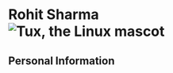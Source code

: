 # Rohit Sharma                                            ![Tux, the Linux mascot](file:///C:/Users/S537153/Downloads/rohit-sharma.webp)

## Personal Information
